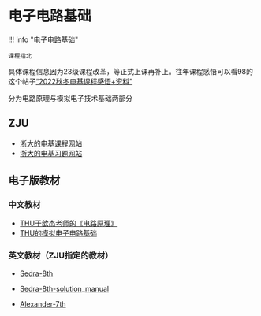 # 电子电路基础

!!! info "电子电路基础"

    课程指北

具体课程信息因为23级课程改革，等正式上课再补上。往年课程感悟可以看98的这个帖子[“2022秋冬电基课程感悟+资料”](https://www.cc98.org/topic/5510850)

分为电路原理与模拟电子技术基础两部分

## ZJU

* [浙大的电基课程网站](http://10.105.5.75/CourseMaterials/WebHome)
* [浙大的电基习题网站](https://bc0403.github.io/EC2022/)

## 电子版教材

### 中文教材

* [THU于歆杰老师的《电路原理》](https://pan.baidu.com/s/1Kj5SwZx690LLSJGxt9YtjQ?pwd=w3b2 )
* [THU的模拟电子电路基础](https://pan.baidu.com/s/12Sqah7ZDSGh9ox1TuGQ4jQ?pwd=iqps )

### 英文教材（ZJU指定的教材）

* [Sedra-8th](https://pan.baidu.com/s/1BRII9mIMyxAxxdUjb1QRdA?pwd=gwv0)

* [Sedra-8th-solution_manual](https://pan.baidu.com/s/1Ewf-tZb4-kDqAci9o6UstQ?pwd=gk11 )
* [Alexander-7th](https://pan.baidu.com/s/1yy1epzIjQ1ImoKJtAGlVPA?pwd=9kl1 )

